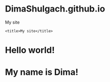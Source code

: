 # DimaShulgach.github.io
My site
<!DOCTYPE html>
<html lang="en">
<head>
	
	<title>My site</title>
</head>
<body>
  <h1> Hello world! </h1>
  <h1> My name is Dima! </h1>
</body>
</html>
